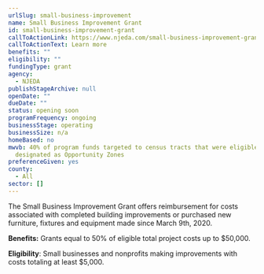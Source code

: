 ```yaml
---
urlSlug: small-business-improvement
name: Small Business Improvement Grant
id: small-business-improvement-grant
callToActionLink: https://www.njeda.com/small-business-improvement-grant/
callToActionText: Learn more
benefits: ""
eligibility: ""
fundingType: grant
agency:
  - NJEDA
publishStageArchive: null
openDate: ""
dueDate: ""
status: opening soon
programFrequency: ongoing
businessStage: operating
businessSize: n/a
homeBased: no
mwvb: 40% of program funds targeted to census tracts that were eligible to be
  designated as Opportunity Zones
preferenceGiven: yes
county:
  - All
sector: []
---
```


The Small Business Improvement Grant offers reimbursement for costs associated with completed building improvements or purchased new furniture, fixtures and equipment made since March 9th, 2020.

**Benefits:** Grants equal to 50% of eligible total project costs up to $50,000.

**Eligibility**: Small businesses and nonprofits making improvements with costs totaling at least $5,000.
